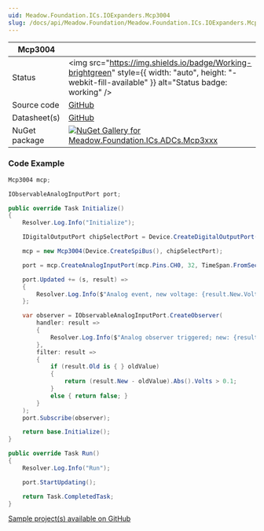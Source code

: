 ```yaml
---
uid: Meadow.Foundation.ICs.IOExpanders.Mcp3004
slug: /docs/api/Meadow.Foundation/Meadow.Foundation.ICs.IOExpanders.Mcp3004
---
```


| Mcp3004 | |
|--------|--------|
| Status | <img src="https://img.shields.io/badge/Working-brightgreen" style={{ width: "auto", height: "-webkit-fill-available" }} alt="Status badge: working" /> |
| Source code | [GitHub](https://github.com/WildernessLabs/Meadow.Foundation/tree/main/Source/Meadow.Foundation.Peripherals/ICs.ADCs.Mcp3xxx) |
| Datasheet(s) | [GitHub](https://github.com/WildernessLabs/Meadow.Foundation/tree/main/Source/Meadow.Foundation.Peripherals/ICs.ADCs.Mcp3xxx/Datasheet) |
| NuGet package | <a href="https://www.nuget.org/packages/Meadow.Foundation.ICs.ADCs.Mcp3xxx/" target="_blank"><img src="https://img.shields.io/nuget/v/Meadow.Foundation.ICs.ADCs.Mcp3xxx.svg?label=Meadow.Foundation.ICs.ADCs.Mcp3xxx" alt="NuGet Gallery for Meadow.Foundation.ICs.ADCs.Mcp3xxx" /></a> |

### Code Example

```csharp
Mcp3004 mcp;

IObservableAnalogInputPort port;

public override Task Initialize()
{
    Resolver.Log.Info("Initialize");

    IDigitalOutputPort chipSelectPort = Device.CreateDigitalOutputPort(Device.Pins.D01);

    mcp = new Mcp3004(Device.CreateSpiBus(), chipSelectPort);

    port = mcp.CreateAnalogInputPort(mcp.Pins.CH0, 32, TimeSpan.FromSeconds(1), new Voltage(3.3, Voltage.UnitType.Volts), Mcp3xxx.InputType.SingleEnded);

    port.Updated += (s, result) =>
    {
        Resolver.Log.Info($"Analog event, new voltage: {result.New.Volts:N2}V, old: {result.Old?.Volts:N2}V");
    };

    var observer = IObservableAnalogInputPort.CreateObserver(
        handler: result =>
        {
            Resolver.Log.Info($"Analog observer triggered; new: {result.New.Volts:n2}V, old: {result.Old?.Volts:n2}V");
        },
        filter: result =>
        {
            if (result.Old is { } oldValue)
            {
                return (result.New - oldValue).Abs().Volts > 0.1;
            }
            else { return false; }
        }
    );
    port.Subscribe(observer);

    return base.Initialize();
}

public override Task Run()
{
    Resolver.Log.Info("Run");

    port.StartUpdating();

    return Task.CompletedTask;
}

```

[Sample project(s) available on GitHub](https://github.com/WildernessLabs/Meadow.Foundation/tree/main/Source/Meadow.Foundation.Peripherals/ICs.ADCs.Mcp3xxx/Samples/Mcp3004_Sample)

